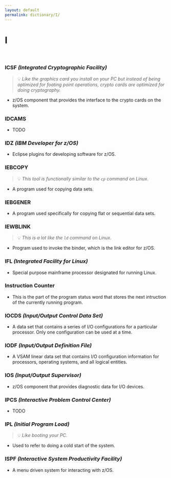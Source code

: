 ```yaml
---
layout: default
permalink: dictionary/I/
---
```


# I

&nbsp;

### ICSF *(Integrated Cryptographic Facility)*
> 💡 _Like the graphics card you install on your PC but instead of being optimized for foating point operations, crypto cards are optimized for doing cryptography._

* z/OS component that provides the interface to the crypto cards on the system.

### IDCAMS
* TODO

### IDZ *(IBM Developer for z/OS)*
* Eclipse plugins for developing software for z/OS.

### IEBCOPY
> 💡 _This tool is functionally similar to the `cp` command on Linux._

* A program used for copying data sets.

### IEBGENER
* A program used specifically for copying flat or sequential data sets.

### IEWBLINK
> 💡 _This is a lot like the `ld` command on Linux._

* Program used to invoke the binder, which is the link editor for z/OS.

### IFL *(Integrated Facility for Linux)*
* Special purpose mainframe processor designated for running Linux.

### Instruction Counter
* This is the part of the program status word that stores the next intruction of the currently running program.

### IOCDS *(Input/Output Control Data Set)*
* A data set that contains a series of I/O configurations for a particular processor. Only one configuration can be used at a time.

### IODF *(Input/Output Definition File)*
* A VSAM linear data set that contains I/O configuration information for processors, operating systems, and all logical entities.

### IOS *(Input/Output Supervisor)*
* z/OS component that provides diagnostic data for I/O devices.

### IPCS *(Interactive Problem Control Center)*
* TODO

### IPL *(Initial Program Load)*
> 💡 _Like booting your PC._

* Used to refer to doing a cold start of the system.

### ISPF *(Interactive System Productivity Facility)*
* A menu driven system for interacting with z/OS.